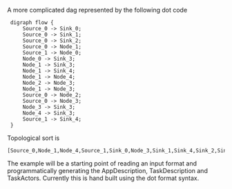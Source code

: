 A more complicated dag represented by the following dot code

```
 digraph flow {
     Source_0 -> Sink_0;
     Source_0 -> Sink_1;
     Source_0 -> Sink_2;
     Source_0 -> Node_1;
     Source_1 -> Node_0;
     Node_0 -> Sink_3;
     Node_1 -> Sink_3;
     Node_1 -> Sink_4;
     Node_1 -> Node_4;
     Node_2 -> Node_3;
     Node_1 -> Node_3;
     Source_0 -> Node_2;
     Source_0 -> Node_3;
     Node_3 -> Sink_3;
     Node_4 -> Sink_3;
     Source_1 -> Sink_4;
 }
```

Topological sort is

```
[Source_0,Node_1,Node_4,Source_1,Sink_0,Node_3,Sink_1,Sink_4,Sink_2,Sink_3,Node_0,Node_2]
```

The example will be a starting point of reading an input format and programmatically generating the AppDescription,
TaskDescription and TaskActors. Currently this is hand built using the dot format syntax.  
